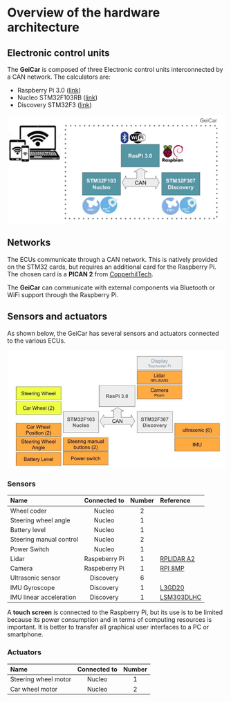 # Overview of the hardware architecture

## Electronic control units

The **GeiCar** is composed of three Electronic control units interconnected by a CAN network. The calculators are:

* Raspberry Pi 3.0 ([link](http://fr.farnell.com/raspberry-pi/rpi3-modb-16gb-noobs/sbc-raspberry-pi3-mod-b-16gb-sd/dp/2525227?ICID=I-HP-SO-RASP-MICROSD-NOOB))
* Nucleo STM32F103RB ([link](https://www.st.com/en/evaluation-tools/nucleo-f103rb.html))
* Discovery STM32F3 ([link](https://www.st.com/en/evaluation-tools/stm32f3discovery.html))

![GeiCarArchiceture](./figures/hw_archi.jpg)

## Networks

The ECUs communicate through a CAN network. This is natively provided on the STM32 cards, but requires an additional card for the Raspberry Pi. The chosen card is a **PICAN 2** from [CopperhilTech](https://copperhilltech.com/pican-2-can-interface-for-raspberry-pi-2-3/).

The **GeiCar** can communicate with external components via Bluetooth or WiFi support through the Raspberry Pi.

## Sensors and actuators

As shown below, the GeiCar has several sensors and actuators connected to the various ECUs.

![Sensors and actuators](./figures/sensors_actuators.jpg)

### Sensors

| Name                  | Connected to    | Number | Reference |
|:----------------------|:---------------:| :-----:|:--------- |
| Wheel coder           | Nucleo          | 2      |           |
| Steering wheel	angle  | Nucleo          | 1      |
| Battery level         | Nucleo          | 1      |
| Steering manual control| Nucleo          | 2      |           |
| Power Switch          | Nucleo          | 1      |           |
| Lidar                 | Raspeberry Pi   | 1      | [RPLIDAR A2](https://www.robotshop.com/eu/fr/scanner-laser-360-rplidar-a2m8.html)|
| Camera                | Raspeberry Pi   | 1      | [RPI 8MP](http://fr.farnell.com/raspberry-pi/rpi-8mp-camera-board/raspberry-pi-camera-board-v2/dp/2510728) |
| Ultrasonic sensor     | Discovery       | 6      | []() |
| IMU Gyroscope         | Discovery       | 1      | [L3GD20](https://www.st.com/en/evaluation-tools/stm32f3discovery.html) |
| IMU linear acceleration | Discovery       | 1      | [LSM303DLHC](https://www.st.com/en/evaluation-tools/stm32f3discovery.html) |

A **touch screen** is connected to the Raspberry Pi, but its use is to be limited because its power consumption and in terms of computing resources is important. It is better to transfer all graphical user interfaces to a PC or smartphone.

### Actuators

| Name                  | Connected to    | Number |
|:----------------------|:---------------:| :-----:|
| Steering wheel motor  | Nucleo          | 1      |
| Car wheel motor       | Nucleo          | 2      |
